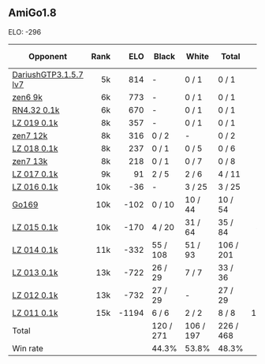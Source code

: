 ## AmiGo1.8 ##

ELO: -296

Opponent | Rank | ELO | Black | White | Total | Win rate
---------|-----:|----:|-------|-------|-------|-------:
[DariushGTP3.1.5.7 lv7](DariushGTP3.1.5.7%20lv7.md) | 5k | 814 | - | 0 / 1 | 0 / 1 | 0.0%
[zen6 9k](zen6%209k.md) | 6k | 773 | - | 0 / 1 | 0 / 1 | 0.0%
[RN4.32 0.1k](RN4.32%200.1k.md) | 6k | 670 | - | 0 / 1 | 0 / 1 | 0.0%
[LZ 019 0.1k](LZ%20019%200.1k.md) | 8k | 357 | - | 0 / 1 | 0 / 1 | 0.0%
[zen7 12k](zen7%2012k.md) | 8k | 316 | 0 / 2 | - | 0 / 2 | 0.0%
[LZ 018 0.1k](LZ%20018%200.1k.md) | 8k | 237 | 0 / 1 | 0 / 5 | 0 / 6 | 0.0%
[zen7 13k](zen7%2013k.md) | 8k | 218 | 0 / 1 | 0 / 7 | 0 / 8 | 0.0%
[LZ 017 0.1k](LZ%20017%200.1k.md) | 9k | 91 | 2 / 5 | 2 / 6 | 4 / 11 | 36.4%
[LZ 016 0.1k](LZ%20016%200.1k.md) | 10k | -36 | - | 3 / 25 | 3 / 25 | 12.0%
[Go169](Go169.md) | 10k | -102 | 0 / 10 | 10 / 44 | 10 / 54 | 18.5%
[LZ 015 0.1k](LZ%20015%200.1k.md) | 10k | -170 | 4 / 20 | 31 / 64 | 35 / 84 | 41.7%
[LZ 014 0.1k](LZ%20014%200.1k.md) | 11k | -332 | 55 / 108 | 51 / 93 | 106 / 201 | 52.7%
[LZ 013 0.1k](LZ%20013%200.1k.md) | 13k | -722 | 26 / 29 | 7 / 7 | 33 / 36 | 91.7%
[LZ 012 0.1k](LZ%20012%200.1k.md) | 13k | -732 | 27 / 29 | - | 27 / 29 | 93.1%
[LZ 011 0.1k](LZ%20011%200.1k.md) | 15k | -1194 | 6 / 6 | 2 / 2 | 8 / 8 | 100.0%
Total | | | 120 / 271 | 106 / 197 | 226 / 468 | 
Win rate| | | 44.3% | 53.8% | 48.3% | 

